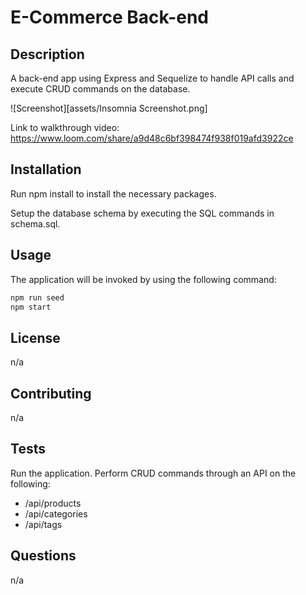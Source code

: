 # E-Commerce Back-end

## Description

A back-end app using Express and Sequelize to handle API calls and execute CRUD commands on the database.

![Screenshot][assets/Insomnia Screenshot.png]

Link to walkthrough video: https://www.loom.com/share/a9d48c6bf398474f938f019afd3922ce


## Installation
Run npm install to install the necessary packages.

Setup the database schema by executing the SQL commands in schema.sql.

## Usage
The application will be invoked by using the following command:

```bash
npm run seed
npm start
```

## License
n/a

## Contributing
n/a

## Tests
Run the application.
Perform CRUD commands through an API on the following:
- /api/products
- /api/categories
- /api/tags

## Questions
n/a